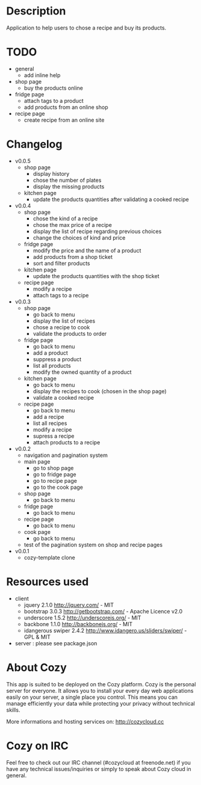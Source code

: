 # Description

Application to help users to chose a recipe and buy its products.


# TODO

* general
  * add inline help
* shop page
  * buy the products online
* fridge page
  * attach tags to a product
  * add products from an online shop
* recipe page
  * create recipe from an online site


# Changelog

* v0.0.5
    * shop page
      * display history
      * chose the number of plates
      * display the missing products
    * kitchen page
      * update the products quantities after validating a cooked recipe
* v0.0.4
    * shop page
      * chose the kind of a recipe
      * chose the max price of a recipe
      * display the list of recipe regarding previous choices
      * change the choices of kind and price
    * fridge page
      * modify the price and the name of a product
      * add products from a shop ticket
      * sort and filter products
    * kitchen page
      * update the products quantities with the shop ticket
    * recipe page
      * modify a recipe
      * attach tags to a recipe
* v0.0.3
    * shop page
      * go back to menu
      * display the list of recipes
      * chose a recipe to cook
      * validate the products to order
    * fridge page
      * go back to menu
      * add a product
      * suppress a product
      * list all products
      * modify the owned quantity of a product
    * kitchen page
      * go back to menu
      * display the recipes to cook (chosen in the shop page)
      * validate a cooked recipe
    * recipe page
      * go back to menu
      * add a recipe
      * list all recipes
      * modify a recipe
      * supress a recipe
      * attach products to a recipe
* v0.0.2
    * navigation and pagination system
    * main page
      * go to shop page  
      * go to fridge page
      * go to recipe page
      * go to the cook page
    * shop page
      * go back to menu
    * fridge page
      * go back to menu
    * recipe page
      * go back to menu
    * cook page
      * go back to menu
    * test of the pagination system on shop and recipe pages
* v0.0.1
  * cozy-template clone


# Resources used
* client
  * jquery 2.1.0
    http://jquery.com/ - MIT
  * bootstrap 3.0.3
    http://getbootstrap.com/ - Apache Licence v2.0
  * underscore 1.5.2
    http://underscorejs.org/ - MIT
  * backbone 1.1.0 
    http://backbonejs.org/ - MIT
  * idangerous swiper 2.4.2
    http://www.idangero.us/sliders/swiper/ - GPL & MIT
* server : please see package.json


# About Cozy

This app is suited to be deployed on the Cozy platform. Cozy is the personal
server for everyone. It allows you to install your every day web applications
easily on your server, a single place you control. This means you can manage
efficiently your data while protecting your privacy without technical skills.

More informations and hosting services on:
http://cozycloud.cc


# Cozy on IRC
Feel free to check out our IRC channel (#cozycloud at freenode.net) if you have any technical issues/inquiries or simply to speak about Cozy cloud in general.
